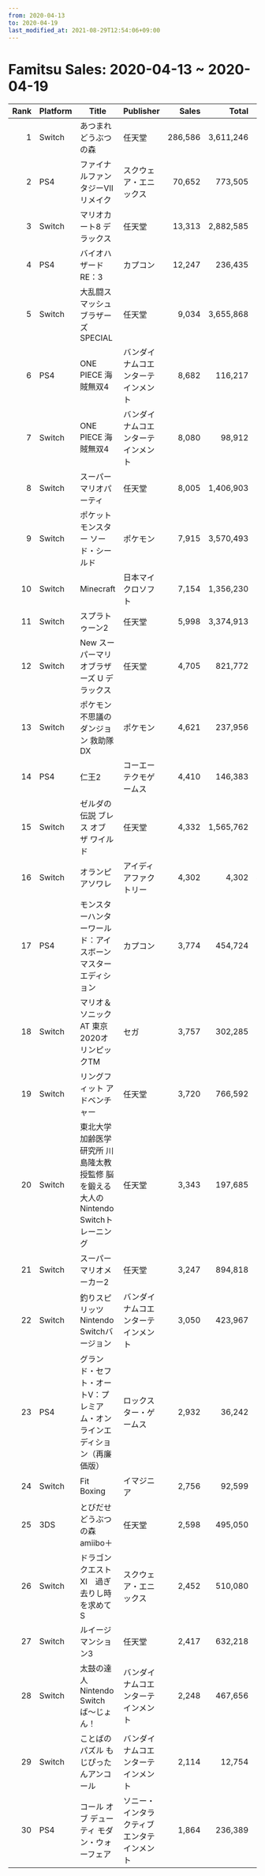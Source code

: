 ```yaml
---
from: 2020-04-13
to: 2020-04-19
last_modified_at: 2021-08-29T12:54:06+09:00
---
```

# Famitsu Sales: 2020-04-13 ~ 2020-04-19
| Rank | Platform | Title | Publisher | Sales | Total | Rate | New |
| -: | -- | -- | -- | -: | -: | -: | -- |
| 1 | Switch | あつまれ どうぶつの森 | 任天堂 | 286,586 | 3,611,246 | 20% |  |
| 2 | PS4 | ファイナルファンタジーVII リメイク | スクウェア・エニックス | 70,652 | 773,505 | 20% |  |
| 3 | Switch | マリオカート8 デラックス | 任天堂 | 13,313 | 2,882,585 | 20% |  |
| 4 | PS4 | バイオハザード RE：3 | カプコン | 12,247 | 236,435 | 20% |  |
| 5 | Switch | 大乱闘スマッシュブラザーズ SPECIAL | 任天堂 | 9,034 | 3,655,868 | 20% |  |
| 6 | PS4 | ONE PIECE 海賊無双4 | バンダイナムコエンターテインメント | 8,682 | 116,217 | 20% |  |
| 7 | Switch | ONE PIECE 海賊無双4 | バンダイナムコエンターテインメント | 8,080 | 98,912 | 20% |  |
| 8 | Switch | スーパー マリオパーティ | 任天堂 | 8,005 | 1,406,903 | 20% |  |
| 9 | Switch | ポケットモンスター ソード・シールド | ポケモン | 7,915 | 3,570,493 | 20% |  |
| 10 | Switch | Minecraft | 日本マイクロソフト | 7,154 | 1,356,230 | 20% |  |
| 11 | Switch | スプラトゥーン2 | 任天堂 | 5,998 | 3,374,913 | 20% |  |
| 12 | Switch | New スーパーマリオブラザーズ U デラックス | 任天堂 | 4,705 | 821,772 | 20% |  |
| 13 | Switch | ポケモン不思議のダンジョン 救助隊DX | ポケモン | 4,621 | 237,956 | 20% |  |
| 14 | PS4 | 仁王2 | コーエーテクモゲームス | 4,410 | 146,383 | 20% |  |
| 15 | Switch | ゼルダの伝説 ブレス オブ ザ ワイルド | 任天堂 | 4,332 | 1,565,762 | 20% |  |
| 16 | Switch | オランピアソワレ | アイディアファクトリー | 4,302 | 4,302 | 40% | **New** |
| 17 | PS4 | モンスターハンターワールド：アイスボーン マスターエディション | カプコン | 3,774 | 454,724 | 20% |  |
| 18 | Switch | マリオ＆ソニック AT 東京2020オリンピックTM | セガ | 3,757 | 302,285 | 20% |  |
| 19 | Switch | リングフィット アドベンチャー | 任天堂 | 3,720 | 766,592 | 20% |  |
| 20 | Switch | 東北大学加齢医学研究所 川島隆太教授監修 脳を鍛える大人のNintendo Switchトレーニング | 任天堂 | 3,343 | 197,685 | 20% |  |
| 21 | Switch | スーパーマリオメーカー2 | 任天堂 | 3,247 | 894,818 | 20% |  |
| 22 | Switch | 釣りスピリッツ Nintendo Switchバージョン | バンダイナムコエンターテインメント | 3,050 | 423,967 | 20% |  |
| 23 | PS4 | グランド・セフト・オートV：プレミアム・オンラインエディション（再廉価版） | ロックスター・ゲームス | 2,932 | 36,242 | 20% |  |
| 24 | Switch | Fit Boxing | イマジニア | 2,756 | 92,599 | 20% |  |
| 25 | 3DS | とびだせ どうぶつの森 amiibo＋ | 任天堂 | 2,598 | 495,050 | 20% |  |
| 26 | Switch | ドラゴンクエストXI　過ぎ去りし時を求めて S | スクウェア・エニックス | 2,452 | 510,080 | 20% |  |
| 27 | Switch | ルイージマンション3 | 任天堂 | 2,417 | 632,218 | 20% |  |
| 28 | Switch | 太鼓の達人 Nintendo Switchば〜じょん！ | バンダイナムコエンターテインメント | 2,248 | 467,656 | 20% |  |
| 29 | Switch | ことばのパズル もじぴったんアンコール | バンダイナムコエンターテインメント | 2,114 | 12,754 | 60% |  |
| 30 | PS4 | コール オブ デューティ モダン・ウォーフェア | ソニー・インタラクティブエンタテインメント | 1,864 | 236,389 | 20% |  |
